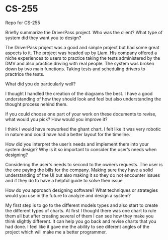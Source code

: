 # CS-255
Repo for CS-255

Briefly summarize the DriverPass project. Who was the client? What type of system did they want you to design?

The DriverPass project was a good and simple project but had some great aspects to it. The project was headed up by Liam. His company offered a niche experiences to users to practice taking the tests administered by the DMV and also practice driving with real people. The system was broken down by two main functions. Taking tests and scheduling drivers to practrice the tests.

What did you do particularly well?

I thought I handled the creation of the diagrams the best. I have a good understanding of how they should look and feel but also understanding the thought process nehind them.

If you could choose one part of your work on these documents to revise, what would you pick? How would you improve it?

I think I would have reoworked the ghant chart. I felt like it was very robotic in nature and could have had a better layout for the timeline.

How did you interpret the user’s needs and implement them into your system design? Why is it so important to consider the user’s needs when designing?

Considering the user's needs to second to the owners requests. The user is the one paying the bills for the company. Making sure they have a solid understanding of the UI but also making it so they do not encounter issues and if they do to have a helpful guide to solve their issue.

How do you approach designing software? What techniques or strategies would you use in the future to analyze and design a system?

My first step is to go to the different models types and also start to create the different types of charts. At first I thought there was one chart to rule them all but after creating several of them I can see how they make you think slightly different. It can help you go back and revise charts that you had done. I feel like it gave me the ability to see diferent angles of the project which will make me a better programmer.
